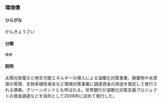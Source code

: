 <div style="display:none;">

## [あ行](securities-terms?id=あ行)
## [か行](securities-terms?id=か行)

</div>

### 環境債

#### ひらがな

かんきょうさい

#### 分類

`債券`

#### 説明

太陽光発電など再生可能エネルギーの導入による温暖化対策事業、廃棄物や水資源の管理、生物多様性保全など環境対策事業に調達資金の用途を限定して発行される債券。グリーンボンドとも呼ばれる。世界銀行が温暖化対策支援プロジェクトの資金調達などを目的として2008年に初めて発行した。

<div style="display:none;">

## [さ行](securities-terms?id=さ行)
## [た行](securities-terms?id=た行)
## [な行](securities-terms?id=な行)
## [は行](securities-terms?id=は行)
## [ま行](securities-terms?id=ま行)
## [や行](securities-terms?id=や行)
## [ら行](securities-terms?id=ら行)
## [わ行](securities-terms?id=わ行)
## [英数字・記号](securities-terms?id=英数字・記号)

</div>

